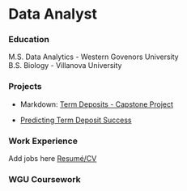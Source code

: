 # Data Analyst


### Education
M.S. Data Analytics - Western Govenors University
<br> 
B.S. Biology - Villanova University


### Projects
- Markdown: [Term Deposits - Capstone Project](https://github.com/andrew-mecchi/andrew-mecchi.github.io/blob/main/Python_Mecchi_CAPSTONE_Project.ipynb 'Predicting Term Deposit Success')

- <a href= "https://github.com/andrew-mecchi/andrew-mecchi.github.io/blob/main/Python_Mecchi_CAPSTONE_Project.ipynb" target="_blank">Predicting Term Deposit Success</a>



### Work Experience
Add jobs here
<a href="https://github.com/andrew-mecchi/andrew-mecchi.github.io/blob/main/assets/Mecchi_Resume.pdf" target="_blank">Resumé/CV</a>


### WGU Coursework

